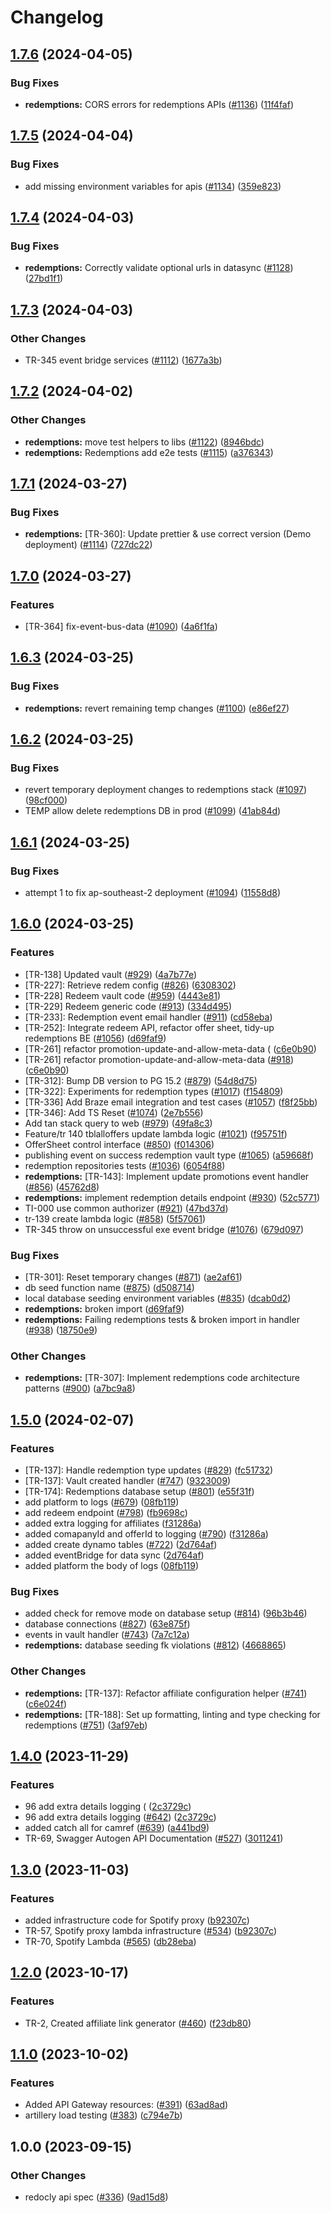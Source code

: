 # Changelog

## [1.7.6](https://github.com/bluelightcard/BlueLightCard-2.0/compare/bluelightcard/redemptions-v1.7.5...bluelightcard/redemptions-v1.7.6) (2024-04-05)


### Bug Fixes

* **redemptions:** CORS errors for redemptions APIs ([#1136](https://github.com/bluelightcard/BlueLightCard-2.0/issues/1136)) ([11f4faf](https://github.com/bluelightcard/BlueLightCard-2.0/commit/11f4faff04e4609a804161c02c5c4c6242602ba5))

## [1.7.5](https://github.com/bluelightcard/BlueLightCard-2.0/compare/bluelightcard/redemptions-v1.7.4...bluelightcard/redemptions-v1.7.5) (2024-04-04)


### Bug Fixes

* add missing environment variables for apis ([#1134](https://github.com/bluelightcard/BlueLightCard-2.0/issues/1134)) ([359e823](https://github.com/bluelightcard/BlueLightCard-2.0/commit/359e8230fc6d3f69af45d7d65c1b89ac6c6c4856))

## [1.7.4](https://github.com/bluelightcard/BlueLightCard-2.0/compare/bluelightcard/redemptions-v1.7.3...bluelightcard/redemptions-v1.7.4) (2024-04-03)


### Bug Fixes

* **redemptions:** Correctly validate optional urls in datasync ([#1128](https://github.com/bluelightcard/BlueLightCard-2.0/issues/1128)) ([27bd1f1](https://github.com/bluelightcard/BlueLightCard-2.0/commit/27bd1f10a20f3352eb583ffdfded6fc42fe15503))

## [1.7.3](https://github.com/bluelightcard/BlueLightCard-2.0/compare/bluelightcard/redemptions-v1.7.2...bluelightcard/redemptions-v1.7.3) (2024-04-03)


### Other Changes

* TR-345 event bridge services ([#1112](https://github.com/bluelightcard/BlueLightCard-2.0/issues/1112)) ([1677a3b](https://github.com/bluelightcard/BlueLightCard-2.0/commit/1677a3b414d13529dc1e537c9a97e5e1a3e1ed31))

## [1.7.2](https://github.com/bluelightcard/BlueLightCard-2.0/compare/bluelightcard/redemptions-v1.7.1...bluelightcard/redemptions-v1.7.2) (2024-04-02)


### Other Changes

* **redemptions:** move test helpers to libs ([#1122](https://github.com/bluelightcard/BlueLightCard-2.0/issues/1122)) ([8946bdc](https://github.com/bluelightcard/BlueLightCard-2.0/commit/8946bdc8d0e6e9ef0cdcd93f3f606f5c3cf50e63))
* **redemptions:** Redemptions add e2e tests ([#1115](https://github.com/bluelightcard/BlueLightCard-2.0/issues/1115)) ([a376343](https://github.com/bluelightcard/BlueLightCard-2.0/commit/a376343765f1aaf0f213c87989f2c23571000ffe))

## [1.7.1](https://github.com/bluelightcard/BlueLightCard-2.0/compare/bluelightcard/redemptions-v1.7.0...bluelightcard/redemptions-v1.7.1) (2024-03-27)


### Bug Fixes

* **redemptions:** [TR-360]: Update prettier & use correct version (Demo deployment) ([#1114](https://github.com/bluelightcard/BlueLightCard-2.0/issues/1114)) ([727dc22](https://github.com/bluelightcard/BlueLightCard-2.0/commit/727dc220e74d4dd68f914a40c50c008e8f00a97b))

## [1.7.0](https://github.com/bluelightcard/BlueLightCard-2.0/compare/bluelightcard/redemptions-v1.6.3...bluelightcard/redemptions-v1.7.0) (2024-03-27)


### Features

* [TR-364] fix-event-bus-data ([#1090](https://github.com/bluelightcard/BlueLightCard-2.0/issues/1090)) ([4a6f1fa](https://github.com/bluelightcard/BlueLightCard-2.0/commit/4a6f1faf749b8bbea16ab852305b0363c9e0b98b))

## [1.6.3](https://github.com/bluelightcard/BlueLightCard-2.0/compare/bluelightcard/redemptions-v1.6.2...bluelightcard/redemptions-v1.6.3) (2024-03-25)


### Bug Fixes

* **redemptions:** revert remaining temp changes ([#1100](https://github.com/bluelightcard/BlueLightCard-2.0/issues/1100)) ([e86ef27](https://github.com/bluelightcard/BlueLightCard-2.0/commit/e86ef27201d33f172c575e7439d600bf5aba9684))

## [1.6.2](https://github.com/bluelightcard/BlueLightCard-2.0/compare/bluelightcard/redemptions-v1.6.1...bluelightcard/redemptions-v1.6.2) (2024-03-25)


### Bug Fixes

* revert temporary deployment changes to redemptions stack ([#1097](https://github.com/bluelightcard/BlueLightCard-2.0/issues/1097)) ([98cf000](https://github.com/bluelightcard/BlueLightCard-2.0/commit/98cf00094b65bf1b0b55c55cac26cf2126de1fde))
* TEMP allow delete redemptions DB in prod ([#1099](https://github.com/bluelightcard/BlueLightCard-2.0/issues/1099)) ([41ab84d](https://github.com/bluelightcard/BlueLightCard-2.0/commit/41ab84d5c1ce0afafa7a951da05b3ba012b96482))

## [1.6.1](https://github.com/bluelightcard/BlueLightCard-2.0/compare/bluelightcard/redemptions-v1.6.0...bluelightcard/redemptions-v1.6.1) (2024-03-25)


### Bug Fixes

* attempt 1 to fix ap-southeast-2 deployment ([#1094](https://github.com/bluelightcard/BlueLightCard-2.0/issues/1094)) ([11558d8](https://github.com/bluelightcard/BlueLightCard-2.0/commit/11558d844bb0c373ee377e027a5d550a7374b796))

## [1.6.0](https://github.com/bluelightcard/BlueLightCard-2.0/compare/bluelightcard/redemptions-v1.5.0...bluelightcard/redemptions-v1.6.0) (2024-03-25)


### Features

* [TR-138] Updated vault ([#929](https://github.com/bluelightcard/BlueLightCard-2.0/issues/929)) ([4a7b77e](https://github.com/bluelightcard/BlueLightCard-2.0/commit/4a7b77e4d9028a3ed227642464aca7e19b880671))
* [TR-227]: Retrieve redem config ([#826](https://github.com/bluelightcard/BlueLightCard-2.0/issues/826)) ([6308302](https://github.com/bluelightcard/BlueLightCard-2.0/commit/63083025e5506655fc69d3641164888b14d5f41d))
* [TR-228] Redeem vault code ([#959](https://github.com/bluelightcard/BlueLightCard-2.0/issues/959)) ([4443e81](https://github.com/bluelightcard/BlueLightCard-2.0/commit/4443e81fb70fc35cc8109d1f177365c0e381ff7f))
* [TR-229] Redeem generic code ([#913](https://github.com/bluelightcard/BlueLightCard-2.0/issues/913)) ([334d495](https://github.com/bluelightcard/BlueLightCard-2.0/commit/334d495504475b1ce270fad4bc4709cfc09f6676))
* [TR-233]: Redemption event email handler ([#911](https://github.com/bluelightcard/BlueLightCard-2.0/issues/911)) ([cd58eba](https://github.com/bluelightcard/BlueLightCard-2.0/commit/cd58eba8f54bf58949dc2f3e84713c94fcf27a4d))
* [TR-252]: Integrate redeem API, refactor offer sheet, tidy-up redemptions BE ([#1056](https://github.com/bluelightcard/BlueLightCard-2.0/issues/1056)) ([d69faf9](https://github.com/bluelightcard/BlueLightCard-2.0/commit/d69faf9a4420f1d5c317c645fcd437a598792691))
* [TR-261] refactor promotion-update-and-allow-meta-data ( ([c6e0b90](https://github.com/bluelightcard/BlueLightCard-2.0/commit/c6e0b906395dd14da6f17dc0e1bb6895937c3221))
* [TR-261] refactor promotion-update-and-allow-meta-data ([#918](https://github.com/bluelightcard/BlueLightCard-2.0/issues/918)) ([c6e0b90](https://github.com/bluelightcard/BlueLightCard-2.0/commit/c6e0b906395dd14da6f17dc0e1bb6895937c3221))
* [TR-312]: Bump DB version to PG 15.2 ([#879](https://github.com/bluelightcard/BlueLightCard-2.0/issues/879)) ([54d8d75](https://github.com/bluelightcard/BlueLightCard-2.0/commit/54d8d75bb9276acb6519bcc9fc1da3603cc9de5c))
* [TR-322]: Experiments for redemption types ([#1017](https://github.com/bluelightcard/BlueLightCard-2.0/issues/1017)) ([f154809](https://github.com/bluelightcard/BlueLightCard-2.0/commit/f1548099cbc2f2ea586dacba71e1a76066f9d858))
* [TR-336] Add Braze email integration and test cases ([#1057](https://github.com/bluelightcard/BlueLightCard-2.0/issues/1057)) ([f8f25bb](https://github.com/bluelightcard/BlueLightCard-2.0/commit/f8f25bbc85e51a1798359cc403adbdc131e312c3))
* [TR-346]: Add TS Reset ([#1074](https://github.com/bluelightcard/BlueLightCard-2.0/issues/1074)) ([2e7b556](https://github.com/bluelightcard/BlueLightCard-2.0/commit/2e7b5567f4e0c617292c84532da6b41263c93809))
* Add tan stack query to web ([#979](https://github.com/bluelightcard/BlueLightCard-2.0/issues/979)) ([49fa8c3](https://github.com/bluelightcard/BlueLightCard-2.0/commit/49fa8c331c71a9099e35c2e1eb7f369daeb823d5))
* Feature/tr 140 tblalloffers update lambda logic ([#1021](https://github.com/bluelightcard/BlueLightCard-2.0/issues/1021)) ([f95751f](https://github.com/bluelightcard/BlueLightCard-2.0/commit/f95751f7ba10dfd912d2eb3942593469a08aaa53))
* OfferSheet control interface ([#850](https://github.com/bluelightcard/BlueLightCard-2.0/issues/850)) ([f014306](https://github.com/bluelightcard/BlueLightCard-2.0/commit/f014306a9e44df1f110f7fa0a936fb79e27e76b4))
* publishing event on success redemption vault type ([#1065](https://github.com/bluelightcard/BlueLightCard-2.0/issues/1065)) ([a59668f](https://github.com/bluelightcard/BlueLightCard-2.0/commit/a59668fd2e0349a3c68deaaf65175887f155eb1b))
* redemption repositories tests ([#1036](https://github.com/bluelightcard/BlueLightCard-2.0/issues/1036)) ([6054f88](https://github.com/bluelightcard/BlueLightCard-2.0/commit/6054f883ac4078fa3053fc521cb992a27d70fae1))
* **redemptions:** [TR-143]: Implement update promotions event handler ([#856](https://github.com/bluelightcard/BlueLightCard-2.0/issues/856)) ([45762d8](https://github.com/bluelightcard/BlueLightCard-2.0/commit/45762d84ecc328cbcd5be371f7899bfca85e3a86))
* **redemptions:** implement redemption details endpoint ([#930](https://github.com/bluelightcard/BlueLightCard-2.0/issues/930)) ([52c5771](https://github.com/bluelightcard/BlueLightCard-2.0/commit/52c577123ece0e29ae9cd18bdc0f7adcdd40d1b1))
* TI-000 use common authorizer ([#921](https://github.com/bluelightcard/BlueLightCard-2.0/issues/921)) ([47bd37d](https://github.com/bluelightcard/BlueLightCard-2.0/commit/47bd37dd9f2b0d81810dc74604821f9db6ac9f86))
* tr-139 create lambda logic ([#858](https://github.com/bluelightcard/BlueLightCard-2.0/issues/858)) ([5f57061](https://github.com/bluelightcard/BlueLightCard-2.0/commit/5f5706110da1fb80fae3bd8ca6084980512b299a))
* TR-345 throw on unsuccessful exe event bridge ([#1076](https://github.com/bluelightcard/BlueLightCard-2.0/issues/1076)) ([679d097](https://github.com/bluelightcard/BlueLightCard-2.0/commit/679d097860c2cdcddb7e89f11c678e238ee5adbc))


### Bug Fixes

* [TR-301]: Reset temporary changes ([#871](https://github.com/bluelightcard/BlueLightCard-2.0/issues/871)) ([ae2af61](https://github.com/bluelightcard/BlueLightCard-2.0/commit/ae2af61576a5e29e02ce05062028c392d86b3c70))
* db seed function name ([#875](https://github.com/bluelightcard/BlueLightCard-2.0/issues/875)) ([d508714](https://github.com/bluelightcard/BlueLightCard-2.0/commit/d5087143742b12396aa5dde10cd9b5be110b2adf))
* local database seeding environment variables ([#835](https://github.com/bluelightcard/BlueLightCard-2.0/issues/835)) ([dcab0d2](https://github.com/bluelightcard/BlueLightCard-2.0/commit/dcab0d2d319b364499a843de60d6bda2ed499ffa))
* **redemptions:** broken import ([d69faf9](https://github.com/bluelightcard/BlueLightCard-2.0/commit/d69faf9a4420f1d5c317c645fcd437a598792691))
* **redemptions:** Failing redemptions tests & broken import in handler ([#938](https://github.com/bluelightcard/BlueLightCard-2.0/issues/938)) ([18750e9](https://github.com/bluelightcard/BlueLightCard-2.0/commit/18750e99e9b6edbe160d2f5037d77384778bded7))


### Other Changes

* **redemptions:** [TR-307]: Implement redemptions code architecture patterns ([#900](https://github.com/bluelightcard/BlueLightCard-2.0/issues/900)) ([a7bc9a8](https://github.com/bluelightcard/BlueLightCard-2.0/commit/a7bc9a89803bc2423f8e8880fa85f9269c908119))

## [1.5.0](https://github.com/bluelightcard/BlueLightCard-2.0/compare/bluelightcard/redemptions-v1.4.0...bluelightcard/redemptions-v1.5.0) (2024-02-07)

### Features

- [TR-137]: Handle redemption type updates ([#829](https://github.com/bluelightcard/BlueLightCard-2.0/issues/829)) ([fc51732](https://github.com/bluelightcard/BlueLightCard-2.0/commit/fc5173209b7e8bd90afe863107c30c2133b5e9a1))
- [TR-137]: Vault created handler ([#747](https://github.com/bluelightcard/BlueLightCard-2.0/issues/747)) ([9323009](https://github.com/bluelightcard/BlueLightCard-2.0/commit/932300920f1a23b2a4351f733976b73acfe36ef0))
- [TR-174]: Redemptions database setup ([#801](https://github.com/bluelightcard/BlueLightCard-2.0/issues/801)) ([e55f31f](https://github.com/bluelightcard/BlueLightCard-2.0/commit/e55f31f8257c241ae67ccc6b740eab310b9e49d6))
- add platform to logs ([#679](https://github.com/bluelightcard/BlueLightCard-2.0/issues/679)) ([08fb119](https://github.com/bluelightcard/BlueLightCard-2.0/commit/08fb1196049c9732e2435b3b8f0185e039c0d875))
- add redeem endpoint ([#798](https://github.com/bluelightcard/BlueLightCard-2.0/issues/798)) ([fb9698c](https://github.com/bluelightcard/BlueLightCard-2.0/commit/fb9698c505a523314b88a05f9dc891fbc30e3bb0))
- added extra logging for affiliates ([f31286a](https://github.com/bluelightcard/BlueLightCard-2.0/commit/f31286ae00aca3213744268e2497c9f65002acb5))
- added comapanyId and offerId to logging ([#790](https://github.com/bluelightcard/BlueLightCard-2.0/issues/790)) ([f31286a](https://github.com/bluelightcard/BlueLightCard-2.0/commit/f31286ae00aca3213744268e2497c9f65002acb5))
- added create dynamo tables ([#722](https://github.com/bluelightcard/BlueLightCard-2.0/issues/722)) ([2d764af](https://github.com/bluelightcard/BlueLightCard-2.0/commit/2d764afae421bc889a0d05876047ab1fbf8f2e23))
- added eventBridge for data sync ([2d764af](https://github.com/bluelightcard/BlueLightCard-2.0/commit/2d764afae421bc889a0d05876047ab1fbf8f2e23))
- added platform the body of logs ([08fb119](https://github.com/bluelightcard/BlueLightCard-2.0/commit/08fb1196049c9732e2435b3b8f0185e039c0d875))

### Bug Fixes

- added check for remove mode on database setup ([#814](https://github.com/bluelightcard/BlueLightCard-2.0/issues/814)) ([96b3b46](https://github.com/bluelightcard/BlueLightCard-2.0/commit/96b3b4601a00e73cf6c580b55c712b1c50c8cb5a))
- database connections ([#827](https://github.com/bluelightcard/BlueLightCard-2.0/issues/827)) ([63e875f](https://github.com/bluelightcard/BlueLightCard-2.0/commit/63e875ff40d2724c7077f518cc33525866b42cd3))
- events in vault handler ([#743](https://github.com/bluelightcard/BlueLightCard-2.0/issues/743)) ([7a7c12a](https://github.com/bluelightcard/BlueLightCard-2.0/commit/7a7c12ae241c3c0402c632dbb79f0d6ea390c631))
- **redemptions:** database seeding fk violations ([#812](https://github.com/bluelightcard/BlueLightCard-2.0/issues/812)) ([4668865](https://github.com/bluelightcard/BlueLightCard-2.0/commit/466886571fe062581663617d2d166935a5051b41))

### Other Changes

- **redemptions:** [TR-137]: Refactor affiliate configuration helper ([#741](https://github.com/bluelightcard/BlueLightCard-2.0/issues/741)) ([c6e024f](https://github.com/bluelightcard/BlueLightCard-2.0/commit/c6e024fae2bb82752c08fca5816d0fe1ace43599))
- **redemptions:** [TR-188]: Set up formatting, linting and type checking for redemptions ([#751](https://github.com/bluelightcard/BlueLightCard-2.0/issues/751)) ([3af97eb](https://github.com/bluelightcard/BlueLightCard-2.0/commit/3af97eb947e18b9538486bed0d49119f8f9b6664))

## [1.4.0](https://github.com/bluelightcard/BlueLightCard-2.0/compare/bluelightcard/redemptions-v1.3.0...bluelightcard/redemptions-v1.4.0) (2023-11-29)

### Features

- 96 add extra details logging ( ([2c3729c](https://github.com/bluelightcard/BlueLightCard-2.0/commit/2c3729cb619f0e6b259241a3d90aeba30f68af09))
- 96 add extra details logging ([#642](https://github.com/bluelightcard/BlueLightCard-2.0/issues/642)) ([2c3729c](https://github.com/bluelightcard/BlueLightCard-2.0/commit/2c3729cb619f0e6b259241a3d90aeba30f68af09))
- added catch all for camref ([#639](https://github.com/bluelightcard/BlueLightCard-2.0/issues/639)) ([a441bd9](https://github.com/bluelightcard/BlueLightCard-2.0/commit/a441bd914857fc65f6dc18d2542acec057506ce8))
- TR-69, Swagger Autogen API Documentation ([#527](https://github.com/bluelightcard/BlueLightCard-2.0/issues/527)) ([3011241](https://github.com/bluelightcard/BlueLightCard-2.0/commit/3011241d99057e8e244fa0170721f438dc134ea3))

## [1.3.0](https://github.com/bluelightcard/BlueLightCard-2.0/compare/bluelightcard/redemptions-v1.2.0...bluelightcard/redemptions-v1.3.0) (2023-11-03)

### Features

- added infrastructure code for Spotify proxy ([b92307c](https://github.com/bluelightcard/BlueLightCard-2.0/commit/b92307c608b682d773cea74e208684b91cbe1595))
- TR-57, Spotify proxy lambda infrastructure ([#534](https://github.com/bluelightcard/BlueLightCard-2.0/issues/534)) ([b92307c](https://github.com/bluelightcard/BlueLightCard-2.0/commit/b92307c608b682d773cea74e208684b91cbe1595))
- TR-70, Spotify Lambda ([#565](https://github.com/bluelightcard/BlueLightCard-2.0/issues/565)) ([db28eba](https://github.com/bluelightcard/BlueLightCard-2.0/commit/db28ebad9823d23065e142b784bff5a6c7e9cb9a))

## [1.2.0](https://github.com/bluelightcard/BlueLightCard-2.0/compare/bluelightcard/redemptions-v1.1.0...bluelightcard/redemptions-v1.2.0) (2023-10-17)

### Features

- TR-2, Created affiliate link generator ([#460](https://github.com/bluelightcard/BlueLightCard-2.0/issues/460)) ([f23db80](https://github.com/bluelightcard/BlueLightCard-2.0/commit/f23db80b36929b25fb26274d226440a6e1595545))

## [1.1.0](https://github.com/bluelightcard/BlueLightCard-2.0/compare/bluelightcard/redemptions-v1.0.0...bluelightcard/redemptions-v1.1.0) (2023-10-02)

### Features

- Added API Gateway resources: ([#391](https://github.com/bluelightcard/BlueLightCard-2.0/issues/391)) ([63ad8ad](https://github.com/bluelightcard/BlueLightCard-2.0/commit/63ad8adc26dd0f0ee8e1947488be19e3a4ad534f))
- artillery load testing ([#383](https://github.com/bluelightcard/BlueLightCard-2.0/issues/383)) ([c794e7b](https://github.com/bluelightcard/BlueLightCard-2.0/commit/c794e7b2ee09e2152103293a981dfabdd9a8f5a7))

## 1.0.0 (2023-09-15)

### Other Changes

- redocly api spec ([#336](https://github.com/bluelightcard/BlueLightCard-2.0/issues/336)) ([9ad15d8](https://github.com/bluelightcard/BlueLightCard-2.0/commit/9ad15d840095e7747a68f4ee2f6778a85b21c0aa))
